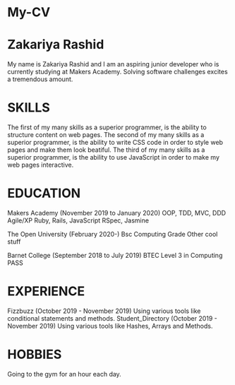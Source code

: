 # My-CV
# Zakariya Rashid
  My name is Zakariya Rashid and I am an aspiring junior developer
  who is currently studying at Makers Academy. Solving software challenges excites
  a tremendous amount.

# SKILLS
  The first of my many skills as a superior programmer, is the ability to structure content on
  web pages.
  The second of my many skills as a superior programmer, is the ability to write CSS code
  in order to style web pages and make them look beatiful.
  The third of my many skills as a superior programmer, is the ability to use JavaScript in
  order to make my web pages interactive.

# EDUCATION
  Makers Academy (November 2019 to January 2020)
    OOP, TDD, MVC, DDD
    Agile/XP
    Ruby, Rails, JavaScript
    RSpec, Jasmine

  The Open University (February 2020-)
    Bsc Computing
    Grade
    Other cool stuff

  Barnet College (September 2018 to July 2019)
    BTEC Level 3 in Computing
    PASS

# EXPERIENCE
  Fizzbuzz (October 2019 - November 2019)
    Using various tools like conditional statements and methods.
  Student_Directory (October 2019 - November 2019)
    Using various tools like Hashes, Arrays and Methods.

# HOBBIES
  Going to the gym for an hour each day.
  

